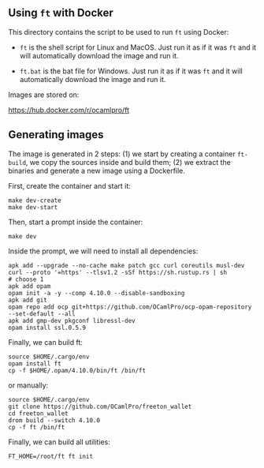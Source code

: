 
## Using `ft` with Docker

This directory contains the script to be used to run `ft` using Docker:

* `ft` is the shell script for Linux and MacOS. Just run it as if it
  was `ft` and it will automatically download the image and run it.

* `ft.bat` is the bat file for Windows. Just run it as if it
  was `ft` and it will automatically download the image and run it.

Images are stored on:

https://hub.docker.com/r/ocamlpro/ft

## Generating images

The image is generated in 2 steps: (1) we start by creating a
container `ft-build`, we copy the sources inside and build them; (2)
we extract the binaries and generate a new image using a Dockerfile.

First, create the container and start it:
```
make dev-create
make dev-start
```

Then, start a prompt inside the container:
```
make dev
```

Inside the prompt, we will need to install all dependencies:
```
apk add --upgrade --no-cache make patch gcc curl coreutils musl-dev
curl --proto '=https' --tlsv1.2 -sSf https://sh.rustup.rs | sh
# choose 1
apk add opam
opam init -a -y --comp 4.10.0 --disable-sandboxing
apk add git
opam repo add ocp git+https://github.com/OCamlPro/ocp-opam-repository --set-default --all
apk add gmp-dev pkgconf libressl-dev
opam install ssl.0.5.9
```

Finally, we can build ft:
```
source $HOME/.cargo/env
opam install ft
cp -f $HOME/.opam/4.10.0/bin/ft /bin/ft
```

or manually:
```
source $HOME/.cargo/env
git clone https://github.com/OCamlPro/freeton_wallet
cd freeton_wallet
drom build --switch 4.10.0
cp -f ft /bin/ft
```

Finally, we can build all utilities:
```
FT_HOME=/root/ft ft init
```
